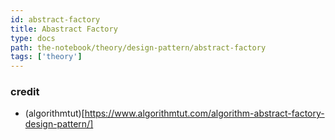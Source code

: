 ```yaml
---
id: abstract-factory
title: Abastract Factory
type: docs
path: the-notebook/theory/design-pattern/abstract-factory
tags: ['theory']
---
```


### credit
- (algorithmtut)[https://www.algorithmtut.com/algorithm-abstract-factory-design-pattern/]
